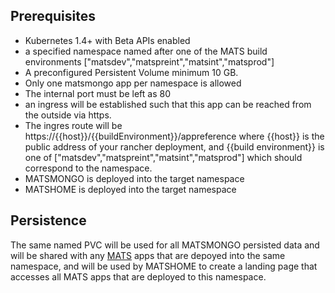 ## Prerequisites

- Kubernetes 1.4+ with Beta APIs enabled
- a specified namespace named after one of the MATS build environments ["matsdev","matspreint","matsint","matsprod"]
- A preconfigured Persistent Volume minimum 10 GB.
- Only one matsmongo app per namespace is allowed
- The internal port must be left as 80
- an ingress will be established such that this app can be reached from the outside via https.
- The ingres route will be https://{{host}}/{{buildEnvironment}}/appreference where {{host}} is the public address of your rancher deployment, and {{build environment}} is one of ["matsdev","matspreint","matsint","matsprod"] which should correspond to the namespace.
- MATSMONGO is deployed into the target namespace
- MATSHOME is deployed into the target namespace
## Persistence
The same named PVC will be used for all MATSMONGO persisted data and will be shared with any [MATS](https://www.esrl.noaa.gov/gsd/mats) apps that are depoyed into the same namespace, and will be used by MATSHOME to create a landing page that accesses all MATS apps that are deployed to this namespace.